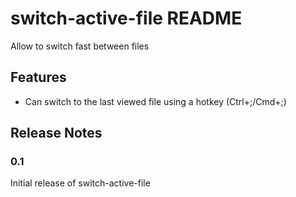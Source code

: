 # switch-active-file README

Allow to switch fast between files

## Features

- Can switch to the last viewed file using a hotkey (Ctrl+;/Cmd+;)

## Release Notes

### 0.1

Initial release of switch-active-file
